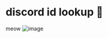 # discord id lookup 🚀
meow
![image](https://github.com/user-attachments/assets/838f56d2-682c-4cc9-b049-f9bbc7b88e10)
